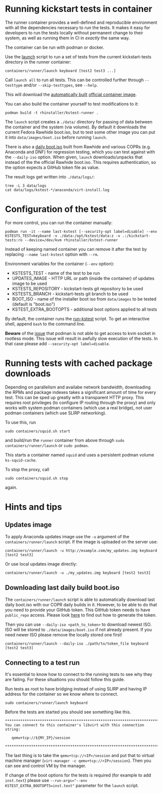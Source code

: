 # Running kickstart tests in container

The runner container provides a well-defined and reproducible environment with
all the dependencies necessary to run the tests. It makes it easy for developers
to run the tests locally without permanent change to their system, as well as
running them in CI in _exactly_ the same way.

The container can be run with podman or docker.

Use the [launch](./launch) script to run a set of tests from the current
kickstart-tests directory in the runner container:

    containers/runner/launch keyboard [test2 test3 ...]

Call `launch all` to run all tests. This can be controlled further through `--testtype` and/or `--skip-testtypes`, see `--help`.

This will download the [automatically built](.github/workflows/container-autoupdate.yml) [official container image](https://quay.io/repository/rhinstaller/kstest-runner).

You can also build the container yourself to test modifications to it:

    podman build -t rhinstaller/kstest-runner .

The `launch` script creates a `./data/` directory for passing of data between
the container and the system (via volume).  By default it downloads the current
Fedora Rawhide boot.iso, but to test some other image you can put it into
`data/images/boot.iso` before running `launch`.

There is also a [daily boot.iso](.github/workflows/daily-boot-iso.yml) built
from Rawhide and various COPRs (e.g. Anaconda and DNF) for regression testing,
which you can test against with the `--daily-iso` option. When given, `launch`
downloads/unpacks that instead of the the official Rawhide boot.iso. This
requires authentication, so the option expects a GitHub token file as value.

The result logs get written into `./data/logs/`:

    tree -L 3 data/logs
    cat data/logs/kstest-*/anaconda/virt-install.log

# Configuration of the test

For more control, you can run the container manually:

    podman run -it --name last-kstest [--security-opt label=disable] --env KSTESTS_TEST=keyboard -v ./data:/opt/kstest/data:z -v .:/kickstart-tests:ro --device=/dev/kvm rhinstaller/kstest-runner

Instead of keeping named container you can remove it after the test by replacing `--name last-kstest` option with `--rm`.

Environment variables for the container (`--env` option):
* KSTESTS_TEST - name of the test to be run
* UPDATES_IMAGE - HTTP URL or path (inside the container) of updates image to be used
* KSTESTS_REPOSITORY - kickstart-tests git repository to be used
* KSTESTS_BRANCH - kickstart-tests git branch to be used
* BOOT_ISO - name of the installer boot iso from `data/images` to be tested (default is "boot.iso")
* KSTEST_EXTRA_BOOTOPTS - additional boot options applied to all tests

By default, the container runs the [run-kstest](./run-kstest) script. To get an
interactive shell, append `bash` to the command line.

**Beware** of the [issue](https://bugzilla.redhat.com/show_bug.cgi?id=1901462#c12) that podman
is not able to get access to kvm socket in rootless mode. This issue will result in awfully
slow execution of the tests. In that case please add `--security-opt label=disable`.

# Running tests with cached package downloads

Depending on parallelism and availabe network bandwidth, downloading the RPMs
and package indexes takes a significant amount of time for every test. This can
be sped up greatly with a transparent HTTP proxy. This requires root privileges
(to configure IP routing through the proxy) and only works with system podman
containers (which use a real bridge), not user podman containers (which use
SLIRP networking).

To use this, run

    sudo containers/squid.sh start

and build/run the `runner` container from above through `sudo containers/runner/launch` or `sudo podman`.

This starts a container named `squid` and uses a persistent podman volume
`ks-squid-cache`.

To stop the proxy, call

    sudo containers/squid.sh stop

again.

# Hints and tips

## Updates image

To apply Anaconda updates image use the `-u` argument of the `containers/runner/launch`
script. If the image is uploaded on the server use:

    containers/runner/launch -u http://example.com/my_updates.img keyboard [test2 test3]

Or use local updates image directly:

    containers/runner/launch -u ./my_updates.img keyboard [test2 test3]

## Downloading last daily build boot.iso

The `containers/runner/launch` script is able to automatically download last daily boot.iso with
our COPR daily builds in it. However, to be able to do that you need to provide your GitHub token.
This GitHub token needs to have `public_repo` access. Please look
[here](https://docs.github.com/en/free-pro-team@latest/github/authenticating-to-github/creating-a-personal-access-token)
to find out how to generate the token.

Then you can use `--daily-iso <path_to_token>` to download newest ISO. ISO will be stored to
`./data/images/boot.iso` if not already present. If you need newer ISO please remove the locally
stored one first!

    containers/runner/launch --daily-iso ./path/to/token_file keyboard [test2 test3]

## Connecting to a test run

It's essential to know how to connect to the running tests to see why they are failing. For these
situations you should follow this guide.

Run tests as root to have bridging instead of using SLIRP and having IP address for the container
so we know where to connect.

    sudo containers/runner/launch keyboard


Before the tests are started you should see something like this.

    ************************************************************************
    You can connect to this container's libvirt with this connection string:
   
       qemu+tcp://${MY_IP}/session
   
    ************************************************************************

The last thing is to take the `qemu+tcp://<IP>/session` and put that to virtual
machine manager (`virt-manager -c qemu+tcp://<IP>/session`). Then you can see and control 
VM by the manager.

If change of the boot options for the tests is required (for example to add `inst.text`) please
use `--run-args="--env KSTEST_EXTRA_BOOTOPTS=inst.text"` parameter for the `launch` script.
